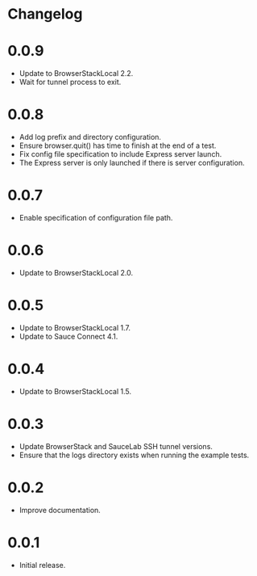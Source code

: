 # Changelog

# 0.0.9

  * Update to BrowserStackLocal 2.2.
  * Wait for tunnel process to exit.

# 0.0.8

  * Add log prefix and directory configuration.
  * Ensure browser.quit() has time to finish at the end of a test.
  * Fix config file specification to include Express server launch.
  * The Express server is only launched if there is server configuration.

# 0.0.7

  * Enable specification of configuration file path.

# 0.0.6

  * Update to BrowserStackLocal 2.0.

# 0.0.5

  * Update to BrowserStackLocal 1.7.
  * Update to Sauce Connect 4.1.

# 0.0.4

  * Update to BrowserStackLocal 1.5.

# 0.0.3

  * Update BrowserStack and SauceLab SSH tunnel versions.
  * Ensure that the logs directory exists when running the example tests.

# 0.0.2

  * Improve documentation.

# 0.0.1

  * Initial release.
